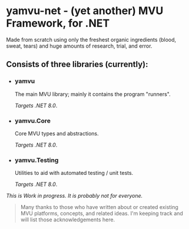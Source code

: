 # yamvu-net - (yet another) MVU Framework, for .NET

Made from scratch using only the freshest organic ingredients (blood, sweat, tears) and huge amounts of research, trial, and error.

## Consists of three libraries (currently):

- ### yamvu

  The main MVU library; mainly it contains the program "runners".

  _Targets .NET 8.0_.

- ### yamvu.Core

  Core MVU types and abstractions.

  _Targets .NET 8.0_.

- ### yamvu.Testing

  Utilities to aid with automated testing / unit tests.

  _Targets .NET 8.0_.

_This is Work in progress. It is probably not for everyone._

> Many thanks to those who have written about or created existing MVU platforms, concepts, and related ideas. I'm keeping track and will list those acknowledgements here.
